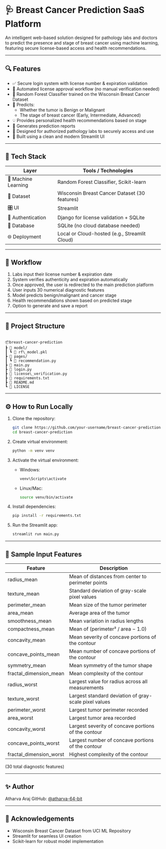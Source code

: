 # 🩺 Breast Cancer Prediction SaaS Platform

An intelligent web-based solution designed for pathology labs and doctors to predict the presence and stage of breast cancer using machine learning, featuring secure license-based access and health recommendations.

---

## 🔍 Features

- ✅ Secure login system with license number & expiration validation
- 🔐 Automated license approval workflow (no manual verification needed)
- 🧠 Random Forest Classifier trained on the Wisconsin Breast Cancer Dataset
- 🔬 Predicts:
  - Whether the tumor is Benign or Malignant
  - The stage of breast cancer (Early, Intermediate, Advanced)
- 💡 Provides personalized health recommendations based on stage
- 📄 Generates prediction reports
- 🧪 Designed for authorized pathology labs to securely access and use
- 🎨 Built using a clean and modern Streamlit UI

---

## 🚀 Tech Stack

| Layer            | Tools / Technologies                          |
|------------------|-----------------------------------------------|
| 🧠 Machine Learning | Random Forest Classifier, Scikit-learn         |
| 💾 Dataset         | Wisconsin Breast Cancer Dataset (30 features) |
| 🎛 UI              | Streamlit                                     |
| 🔐 Authentication  | Django for license validation + SQLite        |
| 📁 Database        | SQLite (no cloud database needed)             |
| 🌐 Deployment      | Local or Cloud-hosted (e.g., Streamlit Cloud) |

---

## 🔑 Workflow

1. Labs input their license number & expiration date
2. System verifies authenticity and expiration automatically
3. Once approved, the user is redirected to the main prediction platform
4. User inputs 30 numerical diagnostic features
5. Model predicts benign/malignant and cancer stage
6. Health recommendations shown based on predicted stage
7. Option to generate and save a report

---

## 📁 Project Structure

```

📦breast-cancer-prediction
┣ 📁 model/
┃ ┗ 📄 rf\_model.pkl
┣ 📁 pages/
┃ ┗ 📄 recommendation.py
┣ 📄 main.py
┣ 📄 login.py
┣ 📄 license\_verification.py
┣ 📄 requirements.txt
┣ 📄 README.md
┗ 📄 LICENSE

````

---

## ⚙️ How to Run Locally

1. Clone the repository:
   ```bash
   git clone https://github.com/your-username/breast-cancer-prediction.git
   cd breast-cancer-prediction


2. Create virtual environment:

   ```bash
   python -m venv venv
   ```

3. Activate the virtual environment:

   * Windows:

     ```bash
     venv\Scripts\activate
     ```

   * Linux/Mac:

     ```bash
     source venv/bin/activate
     ```

4. Install dependencies:

   ```bash
   pip install -r requirements.txt
   ```

5. Run the Streamlit app:

   ```bash
   streamlit run main.py
   ```

---

## 🧪 Sample Input Features

| Feature                   | Description                                           |
| ------------------------- | ----------------------------------------------------- |
| radius\_mean              | Mean of distances from center to perimeter points     |
| texture\_mean             | Standard deviation of gray-scale pixel values         |
| perimeter\_mean           | Mean size of the tumor perimeter                      |
| area\_mean                | Average area of the tumor                             |
| smoothness\_mean          | Mean variation in radius lengths                      |
| compactness\_mean         | Mean of (perimeter² / area − 1.0)                     |
| concavity\_mean           | Mean severity of concave portions of the contour      |
| concave\_points\_mean     | Mean number of concave portions of the contour        |
| symmetry\_mean            | Mean symmetry of the tumor shape                      |
| fractal\_dimension\_mean  | Mean complexity of the contour                        |
| radius\_worst             | Largest value for radius across all measurements      |
| texture\_worst            | Largest standard deviation of gray-scale pixel values |
| perimeter\_worst          | Largest tumor perimeter recorded                      |
| area\_worst               | Largest tumor area recorded                           |
| concavity\_worst          | Largest severity of concave portions of the contour   |
| concave\_points\_worst    | Largest number of concave portions of the contour     |
| fractal\_dimension\_worst | Highest complexity of the contour                     |


(30 total diagnostic features)

---


## ✨ Author

Atharva Araj
GitHub: [@atharva-64-bit](https://github.com/atharva-64-bit)

---

## 🙌 Acknowledgements

* Wisconsin Breast Cancer Dataset from UCI ML Repository
* Streamlit for seamless UI creation
* Scikit-learn for robust model implementation

```


```

